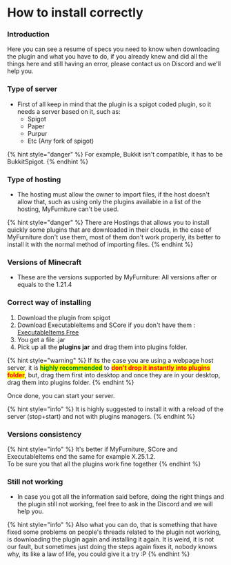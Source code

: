 # How to install correctly

### Introduction

Here you can see a resume of specs you need to know when downloading the plugin and what you have to do, if you already knew and did all the things here and still having an error, please contact us on Discord and we'll help you.

### Type of server

* First of all keep in mind that the plugin is a spigot coded plugin, so it needs a server based on it, such as:
  * Spigot
  * Paper
  * Purpur
  * Etc (Any fork of spigot)

{% hint style="danger" %}
For example, Bukkit isn't compatible, it has to be BukkitSpigot.
{% endhint %}

### Type of hosting

* The hosting must allow the owner to import files, if the host doesn't allow that, such as using only the plugins available in a list of the hosting, MyFurniture can't be used.

{% hint style="danger" %}
There are Hostings that allows you to install quickly some plugins that are downloaded in their clouds, in the case of MyFurniture don't use them, most of them don't work properly, its better to install it with the normal method of importing files.
{% endhint %}

### Versions of Minecraft

* These are the versions supported by MyFurniture: All versions after or equals to the 1.21.4

### Correct way of installing

1. Download the plugin from spigot
2. Download ExecutableItems and SCore if you don't have them : [ExecutableItems Free](https://www.spigotmc.org/resources/custom-items-plugin-executable-items.77578/)
3. You get a file .jar
4. Pick up all the **plugins jar** and drag them into plugins folder.

{% hint style="warning" %}
If its the case you are using a webpage host server, it is <mark style="color:green;">**highly recommended**</mark> to <mark style="color:red;">**don't drop it instantly into plugins folder**</mark>, but, drag them first into desktop and once they are in your desktop, drag them into plugins folder.
{% endhint %}

Once done, you can start your server.

{% hint style="info" %}
It is highly suggested to install it with a reload of the server (stop+start) and not with plugins managers.
{% endhint %}

### Versions consistency

{% hint style="info" %}
It's better if MyFurniture, SCore and ExecutableItems end the same for example X.25.1.2.\
To be sure you that all the plugins work fine together
{% endhint %}

### Still not working

* In case you got all the information said before, doing the right things and the plugin still not working, feel free to ask in the Discord and we will help you.

{% hint style="info" %}
Also what you can do, that is something that have fixed some problems on people's threads related to the plugin not working, is downloading the plugin again and installing it again. It is weird, it is not our fault, but sometimes just doing the steps again fixes it, nobody knows why, its like a law of life, you could give it a try :P
{% endhint %}
